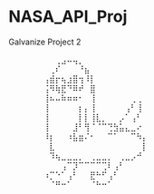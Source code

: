 # NASA_API_Proj
Galvanize Project 2

⠀⠀⠀⠀⠀⠀⠀⠀⢀⣠⠤⢤⡀⠀⠀⠀⠀⠀⠀⠀⠀⠀⠀⠀⠀⠀⠀⠀⠀⠀
⠀⠀⠀⠀⠀⠀⠀⢀⠎⠀⠀⠀⠘⣦⠀⠀⠀⠀⠀⠀⠀⠀⠀⠀⠀⠀⠀⠀⠀⠀
⠀⠀⠀⠀⠀⠀⢠⣾⡖⢦⣰⣿⢲⠸⡇⠀⠀⠀⠀⠀⠀⠀⠀⠀⠀⠀⠀⠀⠀⠀
⠀⠀⠀⠀⠀⠀⢨⠻⢷⣟⠙⠿⠞⠀⣿⠀⠀⠀⠀⠀⠀⠀⠀⠀⠀⠀⠀⠀⠀⠀
⠀⠀⠀⠀⠀⠀⢸⠦⠤⠷⠶⠶⠂⠀⢸⠀⠀⠀⠀⠀⠀⢀⢀⠀⠀⠀⠀⠀⠀⠀
⠀⠀⠀⠀⠀⠀⢸⠀⠀⠀⠀⠀⡆⡄⢸⠀⠀⠀⠀⠀⢠⠃⢸⠀⠀⠀⠀⠀⠀⠀
⠀⠀⠀⠀⠀⠀⢸⠀⠀⠀⠀⠀⡇⡇⢸⣇⡀⠀⠀⡠⠁⢠⠃⠀⠀⠀⠀⠀⠀⠀
⠀⠀⠀⠀⠀⠀⢸⠀⠀⠀⠀⣸⠃⢻⠈⠈⠉⢙⣳⣥⣄⣀⠔⠀⠀⠀⠀⠀⠀⠀
⠀⠀⠀⠀⠀⠀⠸⡆⠀⠀⠰⣧⣶⠌⠂⠀⠀⠉⠁⠀⠀⠉⠳⡄⠀⠀⠀⠀⠀⠀
⠀⠀⠀⠀⠀⠀⠀⣇⠀⠀⠀⠀⠀⠀⠀⠀⠀⠀⠀⠀⠀⠀⠀⡇⠀⠀⠀⠀⠀⠀
⠀⠀⠀⠀⠀⠀⠀⠹⢦⣀⣀⣀⡀⠀⢀⣀⣀⡀⠀⢀⣀⡠⠚⠀⠀⠀⠀⠀⠀⠀
⠀⠀⠀⠀⠀⠀⠀⠀⠀⢠⠉⡹⠉⠉⠉⠉⢉⠇⢠⠃⠀⠀⠀⠀⠀⠀⠀⠀⠀⠀
⠀⠀⠀⠀⠀⠀⠰⡉⠑⠁⢠⠃⠀⠀⣟⠓⠋⢠⠃⠀⠀⠀⠀⠀⠀⠀⠀⠀⠀⠀
⠀⠀⠀⠀⠀⠀⠀⠈⠛⠒⠁⠀⠀⠀⠈⠓⠒⠁⠀⠀⠀⠀⠀⠀⠀⠀⠀⠀⠀
